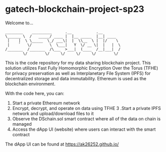 # gatech-blockchain-project-sp23

Welcome to...
```
________    _________      .__           .__        
\______ \  /   _____/ ____ |  |__ _____  |__| ____  
 |    |  \ \_____  \_/ ___\|  |  \\__  \ |  |/    \ 
 |    `   \/        \  \___|   Y  \/ __ \|  |   |  \
/_______  /_______  /\___  >___|  (____  /__|___|  /
        \/        \/     \/     \/     \/        \/ 
```

This is the code repository for my data sharing blockchain project. This solution utilizes Fast Fully Homomorphic Encryption Over the Torus (TFHE) for privacy preservation as well as Interplanetary File System (IPFS) for decentralized storage and data immutability. Ethereum is used as the blockchain environment.

With the code here, you can:

1. Start a private Ethereum network
2. Encrypt, decrypt, and operate on data using TFHE
3 .Start a private IPFS network and upload/download files to it
4. Observe the DSchain.sol smart contract where all of the data on chain is managed
5. Access the dApp UI (website) where users can interact with the smart contract

The dApp UI can be found at https://ak26252.github.io/
